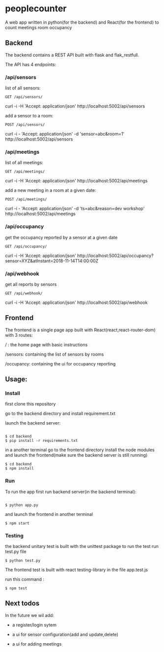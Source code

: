 # peoplecounter

A web app written in python(for the backend) and React(for the frontend)
to count meetings room occupancy

## Backend 

The backend contains a REST API built with flask and flak_restfull.

The API has 4 endpoints:


 ### /api/sensors

  list of all sensors:

 `GET /api/sensors/`

 curl -i -H 'Accept: application/json' http://localhost:5002/api/sensors

 add a sensor to a room:

  `POST /api/sensors/`

 curl -i - 'Accept: application/json' -d 'sensor=abc&room=1' http://localhost:5002/api/sensors


 ### /api/meetings

 
  list of all meetings:

 `GET /api/meetings/`

 curl -i -H 'Accept: application/json' http://localhost:5002/api/meetings

 add a new meeting in a room at a given date:

  `POST /api/meetings/`

 curl -i - 'Accept: application/json' -d 'ts=abc&reason=dev workshop' http://localhost:5002/api/meetings

### /api/occupancy

get the occupancy reported by a sensor at a given date

 `GET /api/occupancy/`

 curl -i -H 'Accept: application/json' http://localhost:5002/api/occupancy?sensor=XYZ&atInstant=2018-11-14T14:00:00Z


### /api/webhook

get all reports by sensors

 `GET /api/webhook/`

  curl -i -H 'Accept: application/json' http://localhost:5002/api/webhook



## Frontend 

The frontend is a single page app built with React(react,react-router-dom)
with 3 routes:

/ : the home page with basic instructions

/sensors: containing the list of sensors by rooms

/occupancy: containing the ui for occupancy reporting

## Usage:

### Install 


first clone this repository

go to the backend  directory and install requirement.txt

launch the backend server:

```

$ cd backend
$ pip install -r requirements.txt

```

in a another terminal go to the frontend directory 
install the  node modules and launch the frontend(make sure the backend server is still running)

```
$ cd backend
$ npm install

```

### Run

To run the app first run backend server(in the backend terminal):

```

$ python app.py

```
  and launch the frontend in another terminal

```
$ npm start
```
### Testing

the backend unitary test is built with the unittest package
to run the test run test.py file 
```
$ python test.py
```

The frontend test is built with react testing-library
in the file app.test.js

run this command :

```
$ npm test
```


## Next todos

In the future we wil add:

* a register/login sytem

* a ui for sensor configuration(add and update,delete)

* a ui for adding meetings 